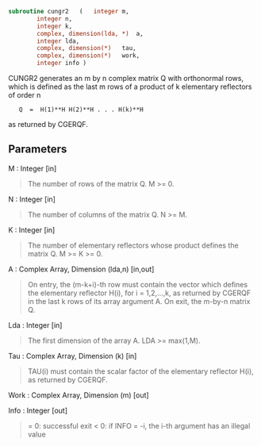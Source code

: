 ```fortran
subroutine cungr2	(	integer	m,
		integer	n,
		integer	k,
		complex, dimension(lda, *)	a,
		integer	lda,
		complex, dimension(*)	tau,
		complex, dimension(*)	work,
		integer	info )
```

 CUNGR2 generates an m by n complex matrix Q with orthonormal rows,
 which is defined as the last m rows of a product of k elementary
 reflectors of order n

       Q  =  H(1)**H H(2)**H . . . H(k)**H

 as returned by CGERQF.

## Parameters
M : Integer [in]
> The number of rows of the matrix Q. M >= 0.

N : Integer [in]
> The number of columns of the matrix Q. N >= M.

K : Integer [in]
> The number of elementary reflectors whose product defines the
> matrix Q. M >= K >= 0.

A : Complex Array, Dimension (lda,n) [in,out]
> On entry, the (m-k+i)-th row must contain the vector which
> defines the elementary reflector H(i), for i = 1,2,...,k, as
> returned by CGERQF in the last k rows of its array argument
> A.
> On exit, the m-by-n matrix Q.

Lda : Integer [in]
> The first dimension of the array A. LDA >= max(1,M).

Tau : Complex Array, Dimension (k) [in]
> TAU(i) must contain the scalar factor of the elementary
> reflector H(i), as returned by CGERQF.

Work : Complex Array, Dimension (m) [out]

Info : Integer [out]
> = 0: successful exit
> < 0: if INFO = -i, the i-th argument has an illegal value


